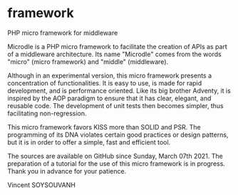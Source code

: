 # framework
PHP micro framework for middleware

Microdle is a PHP micro framework to facilitate the creation of APIs as part of a middleware architecture. Its name "Microdle" comes from the words "micro" (micro framework) and "middle" (middleware).

Although in an experimental version, this micro framework presents a concentration of functionalities. It is easy to use, is made for rapid development, and is performance oriented. Like its big brother Adventy, it is inspired by the AOP paradigm to ensure that it has clear, elegant, and reusable code. The development of unit tests then becomes simpler, thus facilitating non-regression.

This micro framework favors KISS more than SOLID and PSR. The programming of its DNA violates certain good practices or design patterns, but it is in order to offer a simple, fast and efficient tool.

The sources are available on GitHub since Sunday, March 07th 2021. The preparation of a tutorial for the use of this micro framework is in progress.
Thank you in advance for your patience.

Vincent SOYSOUVANH
